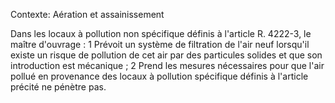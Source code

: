 Contexte: Aération et assainissement

Dans les locaux à pollution non spécifique définis à l'article R. 4222-3, le maître d'ouvrage : 1 Prévoit un système de filtration de l'air neuf lorsqu'il existe un risque de pollution de cet air par des particules solides et que son introduction est mécanique ; 2 Prend les mesures nécessaires pour que l'air pollué en provenance des locaux à pollution spécifique définis à l'article précité ne pénètre pas.